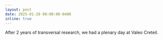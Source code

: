 ```yaml
---
layout: post
date: 2025-01-20 00:00:00-0400
inline: true
---
```


After 2 years of transversal research, we had a plenary day at Valeo Creteil.